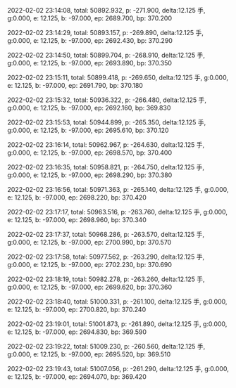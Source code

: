 2022-02-02 23:14:08, total: 50892.932, p: -271.900, delta:12.125 手, g:0.000, e: 12.125, b: -97.000, ep: 2689.700, bp: 370.200

2022-02-02 23:14:29, total: 50893.157, p: -269.890, delta:12.125 手, g:0.000, e: 12.125, b: -97.000, ep: 2692.430, bp: 370.290

2022-02-02 23:14:50, total: 50899.704, p: -268.910, delta:12.125 手, g:0.000, e: 12.125, b: -97.000, ep: 2693.890, bp: 370.350

2022-02-02 23:15:11, total: 50899.418, p: -269.650, delta:12.125 手, g:0.000, e: 12.125, b: -97.000, ep: 2691.790, bp: 370.180

2022-02-02 23:15:32, total: 50936.322, p: -266.480, delta:12.125 手, g:0.000, e: 12.125, b: -97.000, ep: 2692.160, bp: 369.830

2022-02-02 23:15:53, total: 50944.899, p: -265.350, delta:12.125 手, g:0.000, e: 12.125, b: -97.000, ep: 2695.610, bp: 370.120

2022-02-02 23:16:14, total: 50962.967, p: -264.630, delta:12.125 手, g:0.000, e: 12.125, b: -97.000, ep: 2698.570, bp: 370.400

2022-02-02 23:16:35, total: 50958.821, p: -264.750, delta:12.125 手, g:0.000, e: 12.125, b: -97.000, ep: 2698.290, bp: 370.380

2022-02-02 23:16:56, total: 50971.363, p: -265.140, delta:12.125 手, g:0.000, e: 12.125, b: -97.000, ep: 2698.220, bp: 370.420

2022-02-02 23:17:17, total: 50963.516, p: -263.760, delta:12.125 手, g:0.000, e: 12.125, b: -97.000, ep: 2698.960, bp: 370.340

2022-02-02 23:17:37, total: 50968.286, p: -263.570, delta:12.125 手, g:0.000, e: 12.125, b: -97.000, ep: 2700.990, bp: 370.570

2022-02-02 23:17:58, total: 50977.562, p: -263.290, delta:12.125 手, g:0.000, e: 12.125, b: -97.000, ep: 2702.230, bp: 370.690

2022-02-02 23:18:19, total: 50982.278, p: -263.260, delta:12.125 手, g:0.000, e: 12.125, b: -97.000, ep: 2699.620, bp: 370.360

2022-02-02 23:18:40, total: 51000.331, p: -261.100, delta:12.125 手, g:0.000, e: 12.125, b: -97.000, ep: 2700.820, bp: 370.240

2022-02-02 23:19:01, total: 51001.873, p: -261.890, delta:12.125 手, g:0.000, e: 12.125, b: -97.000, ep: 2694.830, bp: 369.590

2022-02-02 23:19:22, total: 51009.230, p: -260.560, delta:12.125 手, g:0.000, e: 12.125, b: -97.000, ep: 2695.520, bp: 369.510

2022-02-02 23:19:43, total: 51007.056, p: -261.290, delta:12.125 手, g:0.000, e: 12.125, b: -97.000, ep: 2694.070, bp: 369.420
